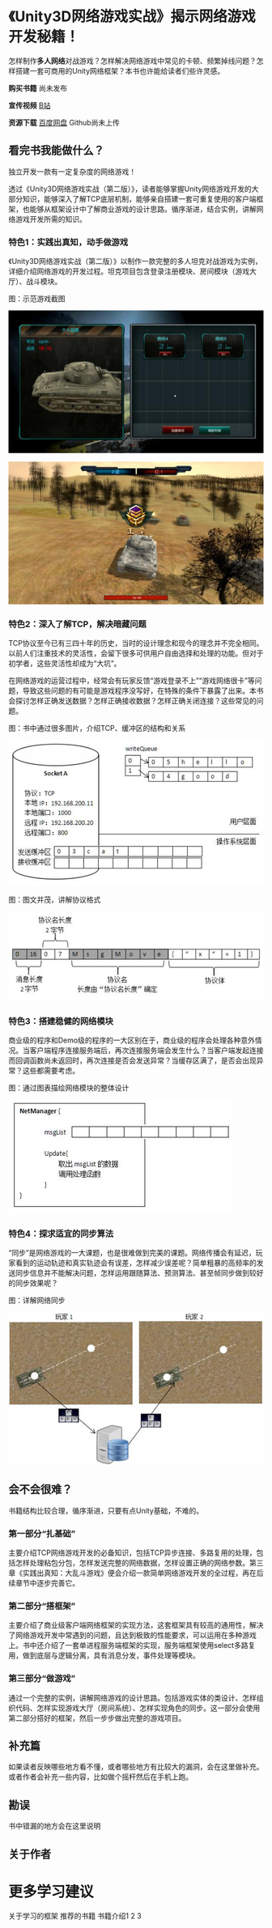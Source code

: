 # 《Unity3D网络游戏实战》揭示网络游戏开发秘籍！

怎样制作**多人网络**对战游戏？怎样解决网络游戏中常见的卡顿、频繁掉线问题？怎样搭建一套可商用的Unity网络框架？本书也许能给读者们些许灵感。

**购买书籍** 尚未发布

**宣传视频** [B站](https://www.bilibili.com/video/av29747258)

**资源下载** [百度网盘](https://pan.baidu.com/s/1XhYKHJYjWTtGAqMb3uBYxQ)  Github尚未上传



## 看完书我能做什么？
独立开发一款有一定复杂度的网络游戏！

透过《Unity3D网络游戏实战（第二版）》，读者能够掌握Unity网络游戏开发的大部分知识，能够深入了解TCP底层机制，能够亲自搭建一套可重复使用的客户端框架，也能够从框架设计中了解商业游戏的设计思路。循序渐进，结合实例，讲解网络游戏开发所需的知识。

### 特色1：实践出真知，动手做游戏

《Unity3D网络游戏实战（第二版）》以制作一款完整的多人坦克对战游戏为实例，详细介绍网络游戏的开发过程。坦克项目包含登录注册模块、房间模块（游戏大厅）、战斗模块。

图：示范游戏截图

![截图](img/pic2.jpg)

![截图](img/pic4.jpg)

### 特色2：深入了解TCP，解决暗藏问题

TCP协议至今已有三四十年的历史，当时的设计理念和现今的理念并不完全相同。以前人们注重技术的灵活性，会留下很多可供用户自由选择和处理的功能。但对于初学者，这些灵活性却成为“大坑”。

在网络游戏的运营过程中，经常会有玩家反馈“游戏登录不上”“游戏网络很卡”等问题，导致这些问题的有可能是游戏程序没写好，在特殊的条件下暴露了出来。本书会探讨怎样正确发送数据？怎样正确接收数据？怎样正确关闭连接？这些常见的问题。

图：书中通过很多图片，介绍TCP、缓冲区的结构和关系

![pic5.jpg](img/pic5.jpg)

图：图文并茂，讲解协议格式

![pic6.jpg](img/pic6.jpg)


### 特色3：搭建稳健的网络模块

商业级的程序和Demo级的程序的一大区别在于，商业级的程序会处理各种意外情况。当客户端程序连接服务端后，再次连接服务端会发生什么？当客户端发起连接而回调函数尚未返回时，再次连接是否会发送异常？当缓存区满了，是否会出现异常？这些都需要考虑。


图：通过图表描绘网络模块的整体设计

![pic7.jpg](img/pic7.jpg)


### 特色4：探求适宜的同步算法

“同步”是网络游戏的一大课题，也是很难做到完美的课题。网络传播会有延迟，玩家看到的运动轨迹和真实轨迹会有误差，怎样减少误差呢？简单粗暴的高频率的发送同步信息并不能解决问题，怎样运用跟随算法、预测算法、甚至帧同步做到较好的同步效果呢？


图：详解网络同步

![pic8.jpg](img/pic8.jpg)



## 会不会很难？

书籍结构比较合理，循序渐进，只要有点Unity基础，不难的。

### 第一部分“扎基础”
主要介绍TCP网络游戏开发的必备知识，包括TCP异步连接、多路复用的处理，包括怎样处理粘包分包，怎样发送完整的网络数据，怎样设置正确的网络参数。第三章《实践出真知：大乱斗游戏》便会介绍一款简单网络游戏开发的全过程，再在后续章节中逐步完善它。

### 第二部分“搭框架”
主要介绍了商业级客户端网络框架的实现方法，这套框架具有较高的通用性，解决了网络游戏开发中常遇到的问题，且达到极致的性能要求，可以运用在多种游戏上。书中还介绍了一套单进程服务端框架的实现，服务端框架使用select多路复用，做到底层与逻辑分离，具有消息分发，事件处理等模块。

### 第三部分“做游戏”
通过一个完整的实例，讲解网络游戏的设计思路。包括游戏实体的类设计、怎样组织代码、怎样实现游戏大厅（房间系统）、怎样实现角色的同步。这一部分会使用第二部分搭好的框架，然后一步步做出完整的游戏项目。



## 补充篇
如果读者反映哪些地方看不懂，或者哪些地方有比较大的漏洞，会在这里做补充。
或者作者会补充一些内容，比如做个摇杆然后在手机上跑。


## 勘误
书中错漏的地方会在这里说明

## 关于作者



# 更多学习建议
关于学习的框架
推荐的书籍
书籍介绍1 2 3
